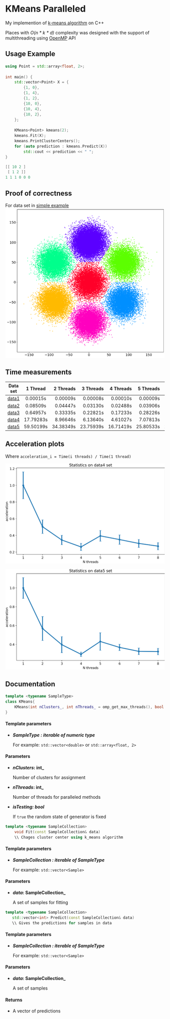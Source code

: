 # KMeans Paralleled
My implemention of [k-means algorithm](https://en.wikipedia.org/wiki/K-means_clustering "K-means_clustering") on C++

Places with *O(n * k * d)* complexity was designed with the support of multithreading using [OpenMP](https://www.openmp.org/) API

## Usage Example
```cpp
using Point = std::array<float, 2>;

int main() {
    std::vector<Point> X = {
        {1, 0},
        {1, 4},
        {1, 2},
        {10, 0},
        {10, 4},
        {10, 2},
    };

    KMeans<Point> kmeans(2);
    kmeans.Fit(X);
    kmeans.PrintClusterCenters();
    for (auto prediction : kmeans.Predict(X))
        std::cout << prediction << " ";
}
```

```cpp
[[ 10 2 ]
 [ 1 2 ]]
1 1 1 0 0 0
```

## Proof of correctness
For data set in [simple example](simple_example.in)
![alt text](https://github.com/yudin2109/KMeans/blob/main/simple_example_plot.png)

## Time measurements
| Data set               | 1 Thread  | 2 Threads | 3 Threads | 4 Threads | 5 Threads | 6 Threads | 7 Threads | 8 Threads |
| -----------------------|:---------:| ---------:| ---------:| ---------:| ---------:| ---------:| ---------:| ---------:|
| [data1](data/data1.in) |  0.00015s |  0.00009s |  0.00008s |  0.00010s |  0.00009s |  0.00010s |  0.00010s |  0.00008s | 
| [data2](data/data2.in) |  0.08509s |  0.04447s |  0.03130s |  0.02488s |  0.03906s |  0.03321s |  0.02842s |  0.02495s | 
| [data3](data/data3.in) |  0.64957s |  0.33335s |  0.22821s |  0.17233s |  0.28226s |  0.24174s |  0.20276s |  0.18392s | 
| [data4](data/data4.in) | 17.79283s |  8.96646s |  6.13640s |  4.61027s |  7.07813s |  6.21119s |  5.45734s |  4.89643s | 
| [data5](data/data5.in) | 59.50199s | 34.38349s | 23.75939s | 16.71419s | 25.80533s | 20.95830s | 19.57199s | 18.72677s |

## Acceleration plots
Where `acceleration_i = Time(i threads) / Time(1 thread)`

![alt text](https://github.com/yudin2109/KMeans/blob/main/data4_stats.png)

![alt text](https://github.com/yudin2109/KMeans/blob/main/data5_stats.png)

## Documentation
```cpp
template <typename SampleType>
class KMeans{
    KMeans(int nClusters_, int nThreads_ = omp_get_max_threads(), bool isTesting = false)
}
```

#### Template parameters
 * **_SampleType : iterable of numeric type_**
    
    For example: `std::vector<double>` or `std::array<float, 2>`

#### Parameters
 * **_nClusters_: int_**
 
    Number of clusters for assignment
    
 * **_nThreads_: int_**
 
    Number of threads for paralleled methods
 
 * **_isTesting: bool_**
 
    If `true` the random state of generator is fixed

```cpp
template <typename SampleCollection>
    void Fit(const SampleCollection& data)
    \\ Chages cluster center using k_means algorithm
```

#### Template parameters
 * **_SampleCollection : iterable of SampleType_**
    
    For example: `std::vector<Sample>`

#### Parameters
 * **_data_: SampleCollection_**
 
    A set of samples for fitting
 
 ```cpp
template <typename SampleCollection>
    std::vector<int> Predict(const SampleCollection& data)
    \\ Gives the predictions for samples in data
```

#### Template parameters
 * **_SampleCollection : iterable of SampleType_**
    
    For example: `std::vector<Sample>`

#### Parameters
 * **_data_: SampleCollection_**
 
    A set of samples
#### Returns
 * A vector of predictions
